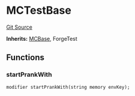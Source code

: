 # MCTestBase
[Git Source](https://github.com/metacontract/mc/blob/0cf91165f9ec2cbeeba800a4baf4e81e2df5c3bb/src/devkit/MCBase.sol)

**Inherits:**
[MCBase](/src/devkit/Flattened.sol/abstract.MCBase.md), ForgeTest


## Functions
### startPrankWith


```solidity
modifier startPrankWith(string memory envKey);
```

